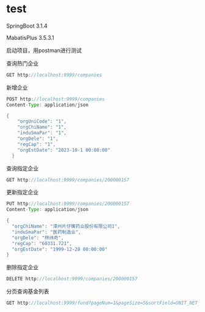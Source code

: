 # test



SpringBoot 3.1.4 

MabatisPlus 3.5.3.1



启动项目，用postman进行测试



查询热门企业

```java
GET http://localhost:9999/companies
```

新增企业

```java
POST http://localhost:9999/companies
Content-Type: application/json

{
    "orgUniCode": "1",
    "orgChiName": "1",
    "induSmaPar": "1",
    "orgDele": "1",
    "regCap": "1",
    "orgEstDate": "2023-10-1 00:00:00"
  }
```

查询指定企业

```java
GET http://localhost:9999/companies/200000157
```

更新指定企业

```java
PUT http://localhost:9999/companies/200000157
Content-Type: application/json

{
  "orgChiName": "漳州片仔癀药业股份有限公司1",
  "induSmaPar": "医药制造业",
  "orgDele": "林纬奇",
  "regCap": "60331.721",
  "orgEstDate": "1999-12-28 00:00:00"
}
```

删除指定企业

```java
DELETE http://localhost:9999/companies/200000157
```

分页查询基金列表 

```java
GET http://localhost:9999/fund?pageNum=1&pageSize=5&sortField=UNIT_NET_VAL&sortDirection=desc
```

